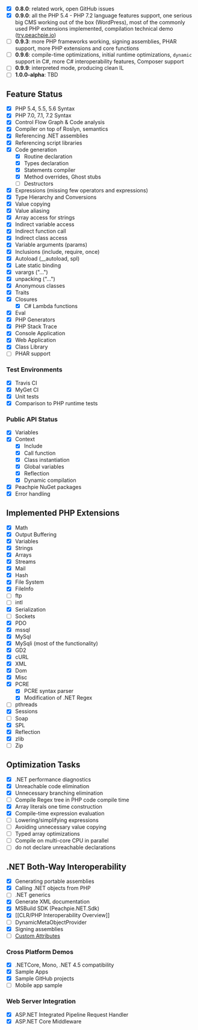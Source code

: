 - [x] **0.8.0**: related work, open GitHub issues
- [x] **0.9.0**: all the PHP 5.4 - PHP 7.2 language features support, one serious big CMS working out of the box (WordPress), most of the commonly used PHP extensions implemented, compilation technical demo ([try.peachpie.io](https://try.peachpie.io))
- [ ] **0.9.3**: more PHP frameworks working, signing assemblies, PHAR support, more PHP extensions and core functions
- [ ] **0.9.6**: compile-time optimizations, initial runtime optimizations, `dynamic` support in C#, more C# interoperability features, Composer support
- [ ] **0.9.9**: interpreted mode, producing clean IL
- [ ] **1.0.0-alpha**: TBD

## Feature Status

- [x] PHP 5.4, 5.5, 5.6 Syntax
- [x] PHP 7.0, 7.1, 7.2 Syntax
- [x] Control Flow Graph & Code analysis
- [x] Compiler on top of Roslyn, semantics
- [x] Referencing .NET assemblies
- [x] Referencing script libraries
- [x] Code generation
  * [x] Routine declaration
  * [x] Types declaration
  * [x] Statements compiler
  * [x] Method overrides, Ghost stubs
  * [ ] Destructors
- [x] Expressions (missing few operators and expressions)
- [x] Type Hierarchy and Conversions
- [x] Value copying
- [x] Value aliasing
- [x] Array access for strings
- [x] Indirect variable access
- [x] Indirect function call
- [x] Indirect class access
- [x] Variable arguments (params)
- [x] Inclusions (include, require, once)
- [x] Autoload (__autoload, spl)
- [x] Late static binding
- [x] varargs ("...")
- [x] unpacking ("...")
- [x] Anonymous classes
- [x] Traits
- [x] Closures
  * [x] C# Lambda functions
- [x] Eval
- [x] PHP Generators
- [x] PHP Stack Trace
- [x] Console Application
- [x] Web Application
- [x] Class Library
- [ ] PHAR support

### Test Environments

- [x] Travis CI
- [x] MyGet CI
- [x] Unit tests
- [x] Comparison to PHP runtime tests

### Public API Status

- [x] Variables
- [x] Context
  * [x] Include
  * [x] Call function
  * [x] Class instantiation
  * [x] Global variables
  * [x] Reflection
  * [x] Dynamic compilation
- [x] Peachpie NuGet packages
- [x] Error handling

## Implemented PHP Extensions

- [x] Math
- [x] Output Buffering
- [x] Variables
- [x] Strings
- [x] Arrays
- [x] Streams
- [x] Mail
- [x] Hash
- [x] File System
- [x] FileInfo
- [ ] ftp
- [ ] intl
- [x] Serialization
- [ ] Sockets
- [x] PDO
- [x] mssql
- [x] MySql
- [x] MySqli (most of the functionality)
- [x] GD2
- [x] cURL
- [x] XML
- [x] Dom
- [x] Misc
- [x] PCRE
  * [x] PCRE syntax parser
  * [x] Modification of .NET Regex
- [ ] pthreads
- [x] Sessions
- [ ] Soap
- [x] SPL
- [x] Reflection
- [x] zlib
- [ ] Zip

## Optimization Tasks

- [x] .NET performance diagnostics
- [x] Unreachable code elimination
- [x] Unnecessary branching elimination
- [ ] Compile Regex tree in PHP code compile time
- [x] Array literals one time construction
- [x] Compile-time expression evaluation
- [ ] Lowering/simplifying expressions
- [ ] Avoiding unnecessary value copying
- [ ] Typed array optimizations
- [ ] Compile on multi-core CPU in parallel
- [ ] do not declare unreachable declarations

## .NET Both-Way Interoperability

- [x] Generating portable assemblies
- [x] Calling .NET objects from PHP
- [ ] .NET generics
- [x] Generate XML documentation
- [x] MSBuild SDK (Peachpie.NET.Sdk)
- [x] [[CLR/PHP Interoperability Overview]]
- [ ] DynamicMetaObjectProvider
- [x] Signing assemblies
- [ ] [Custom Attributes](https://github.com/peachpiecompiler/peachpie/issues/106)

### Cross Platform Demos

- [x] .NETCore, Mono, .NET 4.5 compatibility
- [x] Sample Apps
- [x] Sample GitHub projects
- [ ] Mobile app sample

### Web Server Integration

- [x] ASP.NET Integrated Pipeline Request Handler
- [x] ASP.NET Core Middleware